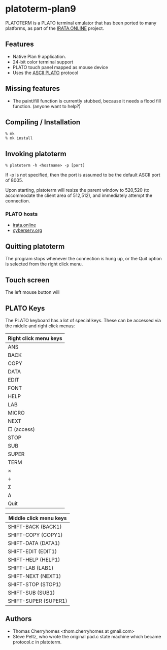 # platoterm-plan9

PLATOTERM is a PLATO terminal emulator that has been ported to many platforms, as part of the [IRATA.ONLINE](https://irata.online/) project.

## Features

* Native Plan 9 application.
* 24-bit color terminal support
* PLATO touch panel mapped as mouse device
* Uses the [ASCII PLATO](https://irata.online/assets/s0ascers-045c83081e9ada2008378c3ae6aa62564b213a71decf9fe04608909b91d20ad1.html) protocol

## Missing features

* The paint/fill function is currently stubbed, because it needs a flood fill function. (anyone want to help?)

## Compiling / Installation

```
% mk
% mk install
```

## Invoking platoterm

```
% platoterm -h <hostname> -p [port]
```

If -p is not specified, then the port is assumed to be the default ASCII port of 8005.

Upon starting, platoterm will resize the parent window to 520,520 (to accommodate the client area of 512,512), and immediately attempt the connection. 

### PLATO hosts

* [irata.online](https://irata.online/)
* [cyberserv.org](http://cyber1.org/)

## Quitting platoterm

The program stops whenever the connection is hung up, or the Quit option is selected from the right click menu.

## Touch screen

The left mouse button will 

## PLATO Keys

The PLATO keyboard has a lot of special keys. These can be accessed via the middle and right click menus:

| Right click menu keys
|---
| ANS
| BACK
| COPY
| DATA
| EDIT
| FONT
| HELP
| LAB
| MICRO
| NEXT
| □ (access)
| STOP
| SUB
| SUPER
| TERM
| ×
| ÷
| Σ
| Δ
| Quit

| Middle click menu keys
|---
| SHIFT-BACK (BACK1)
| SHIFT-COPY (COPY1)
| SHIFT-DATA (DATA1)
| SHIFT-EDIT (EDIT1)
| SHIFT-HELP (HELP1)
| SHIFT-LAB (LAB1)
| SHIFT-NEXT (NEXT1)
| SHIFT-STOP (STOP1)
| SHIFT-SUB (SUB1)
| SHIFT-SUPER (SUPER1)

## Authors

* Thomas Cherryhomes <thom.cherryhomes at gmail.com>
* Steve Peltz, who wrote the original pad.c state machine which became protocol.c in platoterm.


